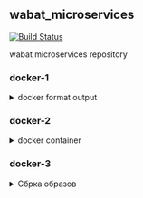 ## wabat_microservices
[![Build Status](https://travis-ci.com/Otus-DevOps-2018-09/wabat_microservices.svg?branch=master)](https://travis-ci.com/Otus-DevOps-2018-09/wabat_microservices)

wabat microservices repository

### docker-1
<details>
<summary>docker format output</summary>


``` docker inspect <_id>```
выдает массив json, описывающий все параметры <u_container_id> или <u_image_id>

ключ --format= [c другими опциями](https://docs.docker.com/v17.09/engine/admin/formatting/#template-functions)

docker использует [go templates](https://golang.org/pkg/text/template/) для форматирования вывода

</details>

### docker-2

<details>
<summary>docker container</summary>

docker mashine - инструмент для управления машинами с dcoker 

docker run --pid 

по умолчанию PID namespace контейнера включен, 
ключ --pid используется для управления PID namespace контейнера, для включения в namespace другого контейнера или хоста на котором он  запущен 


[namespaces](https://blog.selectel.ru/mexanizmy-kontejnerizacii-namespaces/)

</details>

### docker-3

<details>
<summary>Сбрка образов</summary>

#### Рекомендации
- создавать эфемерные контейнеры со statless приложениями
- использовать отдельные директории для build context
- использовать .dockerignore на манер .gitignore

#### Оптимизация размера
- не устанавливать не нужные пакеты
- использовать multistage builds
- собирать аргументы инструкции RUN

</details>

